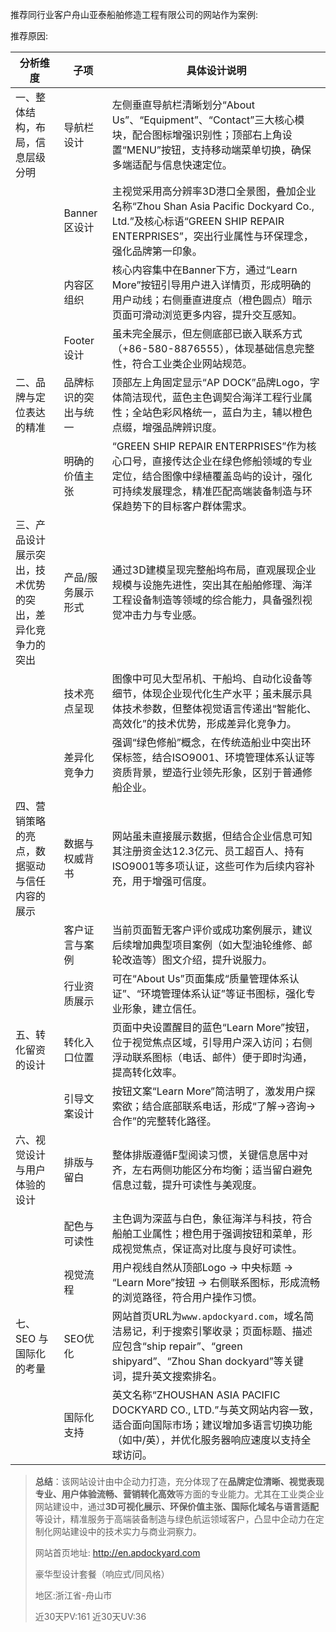 推荐同行业客户舟山亚泰船舶修造工程有限公司的网站作为案例:

推荐原因: 

| 分析维度 | 子项 | 具体设计说明 |
|----------|------|-------------|
| 一、整体结构，布局，信息层级分明 | 导航栏设计 | 左侧垂直导航栏清晰划分“About Us”、“Equipment”、“Contact”三大核心模块，配合图标增强识别性；顶部右上角设置“MENU”按钮，支持移动端菜单切换，确保多端适配与信息快速定位。 |
| | Banner 区设计 | 主视觉采用高分辨率3D港口全景图，叠加企业名称“Zhou Shan Asia Pacific Dockyard Co., Ltd.”及核心标语“GREEN SHIP REPAIR ENTERPRISES”，突出行业属性与环保理念，强化品牌第一印象。 |
| | 内容区组织 | 核心内容集中在Banner下方，通过“Learn More”按钮引导用户进入详情页，形成明确的用户动线；右侧垂直进度点（橙色圆点）暗示页面可滑动浏览更多内容，提升交互感知。 |
| | Footer 设计 | 虽未完全展示，但左侧底部已嵌入联系方式（+86-580-8876555），体现基础信息完整性，符合工业类企业网站规范。 |
| 二、品牌与定位表达的精准 | 品牌标识的突出与统一 | 顶部左上角固定显示“AP DOCK”品牌Logo，字体简洁现代，蓝色主色调契合海洋工程行业属性；全站色彩风格统一，蓝白为主，辅以橙色点缀，增强品牌辨识度。 |
| | 明确的价值主张 | “GREEN SHIP REPAIR ENTERPRISES”作为核心口号，直接传达企业在绿色修船领域的专业定位，结合图像中绿植覆盖岛屿的设计，强化可持续发展理念，精准匹配高端装备制造与环保趋势下的目标客户群体需求。 |
| 三、产品设计展示突出，技术优势的突出，差异化竞争力的突出 | 产品/服务展示形式 | 通过3D建模呈现完整船坞布局，直观展现企业规模与设施先进性，突出其在船舶修理、海洋工程设备制造等领域的综合能力，具备强烈视觉冲击力与专业感。 |
| | 技术亮点呈现 | 图像中可见大型吊机、干船坞、自动化设备等细节，体现企业现代化生产水平；虽未展示具体技术参数，但整体视觉语言传递出“智能化、高效化”的技术优势，形成差异化竞争力。 |
| | 差异化竞争力 | 强调“绿色修船”概念，在传统造船业中突出环保标签，结合ISO9001、环境管理体系认证等资质背景，塑造行业领先形象，区别于普通修船企业。 |
| 四、营销策略的亮点，数据驱动与信任内容的展示 | 数据与权威背书 | 网站虽未直接展示数据，但结合企业信息可知其注册资金达12.3亿元、员工超百人、持有ISO9001等多项认证，这些可作为后续内容补充，用于增强可信度。 |
| | 客户证言与案例 | 当前页面暂无客户评价或成功案例展示，建议后续增加典型项目案例（如大型油轮维修、邮轮改造等）图文介绍，提升说服力。 |
| | 行业资质展示 | 可在“About Us”页面集成“质量管理体系认证”、“环境管理体系认证”等证书图标，强化专业形象，建立信任。 |
| 五、转化留资的设计 | 转化入口位置 | 页面中央设置醒目的蓝色“Learn More”按钮，位于视觉焦点区域，引导用户深入访问；右侧浮动联系图标（电话、邮件）便于即时沟通，提高转化效率。 |
| | 引导文案设计 | 按钮文案“Learn More”简洁明了，激发用户探索欲；结合底部联系电话，形成“了解→咨询→合作”的完整转化路径。 |
| 六、视觉设计与用户体验的设计 | 排版与留白 | 整体排版遵循F型阅读习惯，关键信息居中对齐，左右两侧功能区分布均衡；适当留白避免信息过载，提升可读性与美观度。 |
| | 配色与可读性 | 主色调为深蓝与白色，象征海洋与科技，符合船舶工业属性；橙色用于强调按钮和菜单，形成视觉焦点，保证高对比度与良好可读性。 |
| | 视觉流程 | 用户视线自然从顶部Logo → 中央标题 → “Learn More”按钮 → 右侧联系图标，形成流畅的浏览路径，符合用户操作习惯。 |
| 七、SEO 与国际化的考量 | SEO优化 | 网站首页URL为`www.apdockyard.com`，域名简洁易记，利于搜索引擎收录；页面标题、描述应包含“ship repair”、“green shipyard”、“Zhou Shan dockyard”等关键词，提升英文搜索排名。 |
| | 国际化支持 | 英文名称“ZHOUSHAN ASIA PACIFIC DOCKYARD CO., LTD.”与英文网站内容一致，适合面向国际市场；建议增加多语言切换功能（如中/英），并优化服务器响应速度以支持全球访问。 |

> **总结**：该网站设计由中企动力打造，充分体现了在**品牌定位清晰、视觉表现专业、用户体验流畅、营销转化高效**等方面的专业能力。尤其在工业类企业网站建设中，通过**3D可视化展示、环保价值主张、国际化域名与语言适配**等设计，精准服务于高端装备制造与绿色航运领域客户，凸显中企动力在定制化网站建设中的技术实力与商业洞察力。
> 
> 网站首页地址: http://en.apdockyard.com
> 
> 豪华型设计套餐（响应式/同风格）
> 
> 地区:浙江省-舟山市
>
> 近30天PV:161    近30天UV:36
